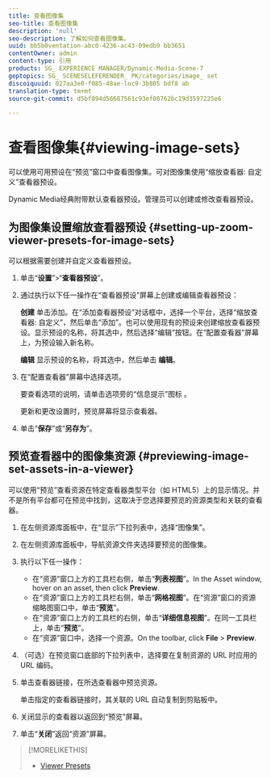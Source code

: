 ```yaml
---
title: 查看图像集
seo-title: 查看图像集
description: 'null'
seo-description: 了解如何查看图像集。
uuid: bb5b0ventation-abc0-4236-ac43-09edb9 bb3651
contentOwner: admin
content-type: 引用
products: SG_ EXPERIENCE MANAGER/Dynamic-Media-Scene-7
geptopics: SG_ SCENESELEFERENDER_ PK/categories/image_ set
discoiquuid: 027aa3e0-f085-48ae-loc9-3b805 bdf8 ab
translation-type: tm+mt
source-git-commit: d5bf894d56687561c93ef08762bc19d3597225e6

---
```



# 查看图像集{#viewing-image-sets}

可以使用可用预设在“预览”窗口中查看图像集。可对图像集使用“缩放查看器: 自定义”查看器预设。

Dynamic Media经典附带默认查看器预设。管理员可以创建或修改查看器预设。

## 为图像集设置缩放查看器预设 {#setting-up-zoom-viewer-presets-for-image-sets}

可以根据需要创建并自定义查看器预设。

1. 单击“**设置**”&gt;“**查看器预设**”。
1. 通过执行以下任一操作在“查看器预设”屏幕上创建或编辑查看器预设：

   **创建** 单击添加。在“添加查看器预设”对话框中，选择一个平台，选择“缩放查看器: 自定义”，然后单击“添加”。也可以使用现有的预设来创建缩放查看器预设。显示预设的名称，将其选中，然后选择“编辑”按钮。在“配置查看器”屏幕上，为预设输入新名称。

   **编辑** 显示预设的名称，将其选中，然后单击 **编辑**。

1. 在“配置查看器”屏幕中选择选项。

   要查看选项的说明，请单击选项旁的“信息提示”图标 。

   更新和更改设置时，预览屏幕将显示查看器。

1. 单击“**保存**”或“**另存为**”。

## 预览查看器中的图像集资源 {#previewing-image-set-assets-in-a-viewer}

可以使用“预览”查看资源在特定查看器类型平台（如 HTML5）上的显示情况。并不是所有平台都可在预览中找到，这取决于您选择要预览的资源类型和关联的查看器。

1. 在左侧资源库面板中，在“显示”下拉列表中，选择“图像集”。
1. 在左侧资源库面板中，导航资源文件夹选择要预览的图像集。
1. 执行以下任一操作：

   * 在“资源”窗口上方的工具栏右侧，单击“**列表视图**”。In the Asset window, hover on an asset, then click **Preview**.
   * 在“资源”窗口上方的工具栏右侧，单击“**网格视图**”。在“资源”窗口的资源缩略图窗口中，单击“**预览**”。
   * 在“资源”窗口上方的工具栏的右侧，单击“**详细信息视图**”。在同一工具栏上，单击“**预览**”。
   * 在“资源”窗口中，选择一个资源。On the toolbar, click **File** &gt; **Preview**.

1. （可选）在预览窗口底部的下拉列表中，选择要在复制资源的 URL 时应用的 URL 编码。
1. 单击查看器链接，在所选查看器中预览资源。

   单击指定的查看器链接时，其关联的 URL 自动复制到剪贴板中。

1. 关闭显示的查看器以返回到“预览”屏幕。
1. 单击“**关闭**”返回“资源”屏幕。

>[!MORELIKETHIS]
>
>* [Viewer Presets](application-setup.md#viewer_presets)

